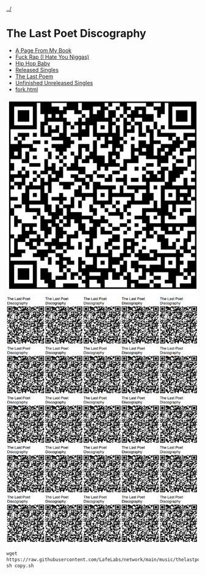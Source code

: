 [../](../)

# The Last Poet Discography

 - [A Page From My Book](apagefrommybook/)
 - [Fuck Rap (I Hate You Niggas)](fuckrap/)
 - [Hip Hop Baby](hiphopbaby/)
 - [Released Singles](releasedsingles/)
 - [The Last Poem](thelastpoem/)
 - [Unfinished Unreleased Singles](unfinishedunreleased/)
 - [fork.html](fork.html)

![qr code](https://raw.githubusercontent.com/LafeLabs/network/main/music/thelastpoet/qrcode.png)
![page of qr codes](https://raw.githubusercontent.com/LafeLabs/network/main/music/thelastpoet/qrcode-page.png)

```
wget https://raw.githubusercontent.com/LafeLabs/network/main/music/thelastpoet/copy.sh
sh copy.sh
```